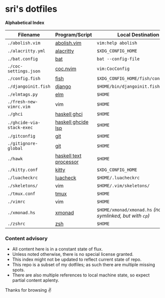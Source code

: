 # sri's dotfiles

**Alphabetical Index**

| Filename                  | Program/Script                                            | Local Destination                                         |
| ---                       | ---                                                       | ---                                                       |
| `./abolish.vim`           | [abolish.vim](https://github.com/tpope/vim-abolish)       | `vim:help abolish`                                        |
| `./alacritty.yml`         | [alacritty](https://github.com/alacritty/alacritty)       | `$XDG_CONFIG_HOME`                                        |
| `./bat.config`            | [bat](https://github.com/sharkdp/bat)                     | `bat --config-file`                                       |
| `./coc-settings.json`     | [coc.nvim](https://github.com/neoclide/coc.nvim)          | `vim:CocConfig`                                           |
| `./config.fish`           | [fish](https://fishshell.com)                             | `$XDG_CONFIG_HOME/fish/config.fish`                       |
| `./djangoinit.fish`       | [django](https://www.djangoproject.com)                   | `$HOME/bin/djangoinit.fish`                               |
| `./elmtags.py`            | [elm](https://elm-lang.org)                               | `$HOME`                                                   |
| `./fresh-new-vimrc.vim`   | vim                                                       | `$HOME`                                                   |
| `./ghci`                  | [haskell ghci]()                                          | `$HOME`                                                   |
| `./ghcide-via-stack-exec` | [haskell ghcide lsp]()                                    | `$HOME`                                                   |
| `./gitconfig`             | [git](https://git-scm.com/docs/git-config)                | `$HOME`                                                   |
| `./gitignore-global`      | [git](https://git-scm.com/docs/gitignore)                 | `$HOME`                                                   |
| `./hawk`                  | [haskell text processor](https://github.com/gelisam/hawk) | `$HOME`                                                   |
| `./kitty.conf`            | [kitty](https://sw.kovidgoyal.net/kitty/)                 | `$XDG_CONFIG_HOME`                                        |
| `./luacheckrc`            | [luacheck](https://github.com/mpeterv/luacheck/)          | `$HOME/.luacheckrc`                                       |
| `./skeletons/`            | vim                                                       | `$HOME/.vim/skeletons/`                                   |
| `./tmux.conf`             | [tmux](https://github.com/tmux/tmux)                      | `$HOME`                                                   |
| `./vimrc`                 | vim                                                       | `$HOME`                                                   |
| `./xmonad.hs`             | [xmonad](https://xmonad.org)                              | `$HOME/xmonad/xmonad.hs` *(not symlinked, but with `cp`)* |
| `./zshrc`                 | [zsh](https://www.zsh.org)                                | `$HOME`                                                   |

### Content advisory
- All content here is in a constant state of flux.
- Unless noted otherwise, there is no special license granted.
- This index might not be updated to reflect current state of repo.
- This repo is a subset of my dotfiles; as such there are multiple missing spots.
- There are also multiple references to local machine state, so expect partial content aplenty. 

Thanks for browsing ✌️
